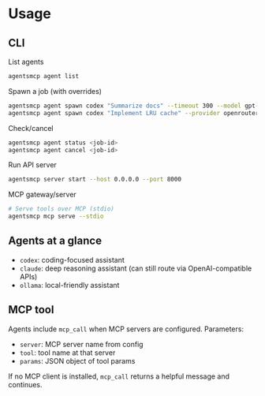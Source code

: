 # Usage

## CLI

List agents
```bash
agentsmcp agent list
```

Spawn a job (with overrides)
```bash
agentsmcp agent spawn codex "Summarize docs" --timeout 300 --model gpt-4o-mini
agentsmcp agent spawn codex "Implement LRU cache" --provider openrouter --api-base https://openrouter.ai/api/v1 --model meta-llama/llama-3.1-8b-instruct
```

Check/cancel
```bash
agentsmcp agent status <job-id>
agentsmcp agent cancel <job-id>
```

Run API server
```bash
agentsmcp server start --host 0.0.0.0 --port 8000
```

MCP gateway/server
```bash
# Serve tools over MCP (stdio)
agentsmcp mcp serve --stdio
```

## Agents at a glance
- `codex`: coding-focused assistant
- `claude`: deep reasoning assistant (can still route via OpenAI-compatible APIs)
- `ollama`: local-friendly assistant

## MCP tool
Agents include `mcp_call` when MCP servers are configured. Parameters:
- `server`: MCP server name from config
- `tool`: tool name at that server
- `params`: JSON object of tool params

If no MCP client is installed, `mcp_call` returns a helpful message and continues.
